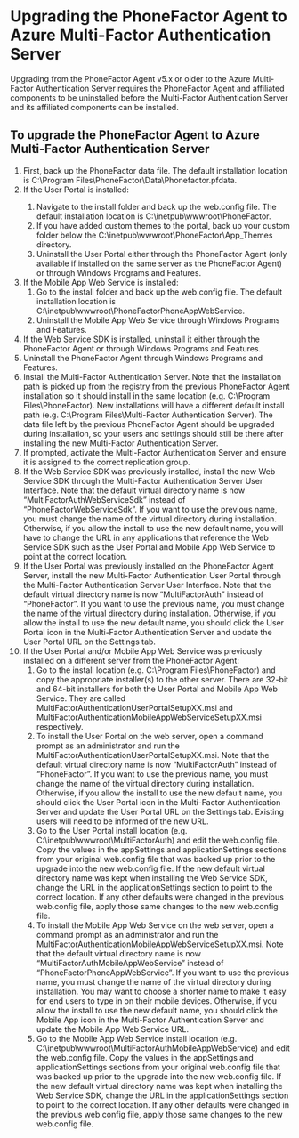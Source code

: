 <properties 
	pageTitle="Upgrading the PhoneFactor Agent to Azure Multi-Factor Authentication Server" 
	description="This document describes how to get started with Azure MFA Server and how to upgrade from the older phonefactor agent." 
	services="multi-factor-authentication" 
	documentationCenter="" 
	authors="billmath" 
	manager="terrylan" 
	editor="bryanla"/>

<tags 
	ms.service="multi-factor-authentication" 
	ms.workload="identity" 
	ms.tgt_pltfrm="na" 
	ms.devlang="na" 
	ms.topic="article" 
	ms.date="06/02/2015" 
	ms.author="billmath"/>

# Upgrading the PhoneFactor Agent to Azure Multi-Factor Authentication Server

Upgrading from the PhoneFactor Agent v5.x or older to the Azure Multi-Factor Authentication Server requires the PhoneFactor Agent and affiliated components to be uninstalled before the Multi-Factor Authentication Server and its affiliated components can be installed. 

## To upgrade the PhoneFactor Agent to Azure Multi-Factor Authentication Server
<ol>
<li>First, back up the PhoneFactor data file. The default installation location is C:\Program Files\PhoneFactor\Data\Phonefactor.pfdata.


<li>If the User Portal is installed:</li>
<ol>
<li>Navigate to the install folder and back up the web.config file. The default installation location is C:\inetpub\wwwroot\PhoneFactor.</li>


<li>If you have added custom themes to the portal, back up your custom folder below the C:\inetpub\wwwroot\PhoneFactor\App_Themes directory.</li>


<li>Uninstall the User Portal either through the PhoneFactor Agent (only available if installed on the same server as the PhoneFactor Agent) or through Windows Programs and Features.</li></ol>




<li>If the Mobile App Web Service is installed:
<ol>
<li>Go to the install folder and back up the web.config file. The default installation location is C:\inetpub\wwwroot\PhoneFactorPhoneAppWebService.</li>
<li>Uninstall the Mobile App Web Service through Windows Programs and Features.</li></ol>

<li>If the Web Service SDK is installed, uninstall it either through the PhoneFactor Agent or through Windows Programs and Features.

<li>Uninstall the PhoneFactor Agent through Windows Programs and Features.

<li>Install the Multi-Factor Authentication Server. Note that the installation path is picked up from the registry from the previous PhoneFactor Agent installation so it should install in the same location (e.g. C:\Program Files\PhoneFactor). New installations will have a different default install path (e.g. C:\Program Files\Multi-Factor Authentication Server). The data file left by the previous PhoneFactor Agent should be upgraded during installation, so your users and settings should still be there after installing the new Multi-Factor Authentication Server.

<li>If prompted, activate the Multi-Factor Authentication Server and ensure it is assigned to the correct replication group.

<li>If the Web Service SDK was previously installed, install the new Web Service SDK through the Multi-Factor Authentication Server User Interface. Note that the default virtual directory name is now “MultiFactorAuthWebServiceSdk” instead of “PhoneFactorWebServiceSdk”. If you want to use the previous name, you must change the name of the virtual directory during installation. Otherwise, if you allow the install to use the new default name, you will have to change the URL in any applications that reference the Web Service SDK such as the User Portal and Mobile App Web Service to point at the correct location.

<li>If the User Portal was previously installed on the PhoneFactor Agent Server, install the new Multi-Factor Authentication User Portal through the Multi-Factor Authentication Server User Interface. Note that the default virtual directory name is now “MultiFactorAuth” instead of “PhoneFactor”. If you want to use the previous name, you must change the name of the virtual directory during installation. Otherwise, if you allow the install to use the new default name, you should click the User Portal icon in the Multi-Factor Authentication Server and update the User Portal URL on the Settings tab. 

<li>If the User Portal and/or Mobile App Web Service was previously installed on a different server from the PhoneFactor Agent:
<ol>
<li>Go to the install location (e.g. C:\Program Files\PhoneFactor) and copy the appropriate installer(s) to the other server. There are 32-bit and 64-bit installers for both the User Portal and Mobile App Web Service. They are called MultiFactorAuthenticationUserPortalSetupXX.msi and MultiFactorAuthenticationMobileAppWebServiceSetupXX.msi respectively.</li>
<li>To install the User Portal on the web server, open a command prompt as an administrator and run the MultiFactorAuthenticationUserPortalSetupXX.msi. Note that the default virtual directory name is now “MultiFactorAuth” instead of “PhoneFactor”. If you want to use the previous name, you must change the name of the virtual directory during installation. Otherwise, if you allow the install to use the new default name, you should click the User Portal icon in the Multi-Factor Authentication Server and update the User Portal URL on the Settings tab. Existing users will need to be informed of the new URL.</li>
<li>Go to the User Portal install location (e.g. C:\inetpub\wwwroot\MultiFactorAuth) and edit the web.config file. Copy the values in the appSettings and applicationSettings sections from your original web.config file that was backed up prior to the upgrade into the new web.config file. If the new default virtual directory name was kept when installing the Web Service SDK, change the URL in the applicationSettings section to point to the correct location. If any other defaults were changed in the previous web.config file, apply those same changes to the new web.config file.</li>
<li>To install the Mobile App Web Service on the web server, open a command prompt as an administrator and run the MultiFactorAuthenticationMobileAppWebServiceSetupXX.msi. Note that the default virtual directory name is now “MultiFactorAuthMobileAppWebService” instead of “PhoneFactorPhoneAppWebService”. If you want to use the previous name, you must change the name of the virtual directory during installation. You may want to choose a shorter name to make it easy for end users to type in on their mobile devices. Otherwise, if you allow the install to use the new default name, you should click the Mobile App icon in the Multi-Factor Authentication Server and update the Mobile App Web Service URL.</li>
<li>Go to the Mobile App Web Service install location (e.g. C:\inetpub\wwwroot\MultiFactorAuthMobileAppWebService) and edit the web.config file. Copy the values in the appSettings and applicationSettings sections from your original web.config file that was backed up prior to the upgrade into the new web.config file. If the new default virtual directory name was kept when installing the Web Service SDK, change the URL in the applicationSettings section to point to the correct location. If any other defaults were changed in the previous web.config file, apply those same changes to the new web.config file.</li></ol>


 


